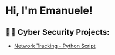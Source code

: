 <h1>Hi, I'm Emanuele! </h1>

<h2>👨‍💻 Cyber Security Projects:</h2>

- [Network Tracking - Python Script](https://github.com/EHACK30/NetworkTracking) 

